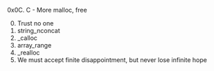 0x0C. C - More malloc, free

0. Trust no one
1. string_nconcat
2. _calloc
3. array_range
4. _realloc
5. We must accept finite disappointment, but never lose infinite hope

